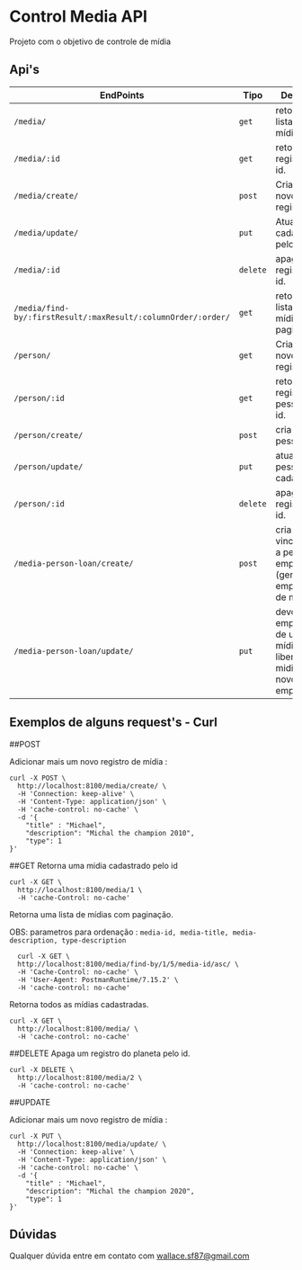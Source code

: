 # Control Media API
Projeto com o objetivo de controle de mídia

## Api's

| EndPoints                                                     | Tipo   | Descrição                                                                    |
| ------------------------------------------------------------- | ------ | -----------------------------------------------------------------------------| 
| `/media/`                                                     |`get`   | retorna uma lista de mídia                                                   |
| `/media/:id`                                                  |`get`   | retorna um registro pelo id.                                                 |
| `/media/create/`                                              |`post`  | Cria um novo registro.                                                       |
| `/media/update/`                                              |`put`   | Atualiza um cadastrado pelo id.                                              |
| `/media/:id`                                                  |`delete`| apaga um registro pelo id.                                                   |
| `/media/find-by/:firstResult/:maxResult/:columnOrder/:order/` |`get`   | retorna uma lista de mídia com paginação.                                    |
| `/person/`                                                    |`get`   | Cria um novo registro.                                                       |
| `/person/:id`                                                 |`get`   | retorna um registro de pessoa pelo id.                                       |
| `/person/create/`                                             |`post`  | cria uma pessoa.                                                             |
| `/person/update/`                                             |`put`   | atualiza uma pessoa cadastrada.                                              |
| `/person/:id`                                                 |`delete`| apaga um registro pelo id.                                                   |
| `/media-person-loan/create/`                                  |`post`  | cria um vinculo entre a pessoa e emprestimo (gera um emprestimo de mídia).   |
| `/media-person-loan/update/`                                  |`put`   | devolve um emprestimo de uma mídia, liberando a midia para novos emprestimos |

## Exemplos de alguns request's - Curl

##POST

Adicionar mais um novo registro de mídia :

    curl -X POST \
      http://localhost:8100/media/create/ \                  
      -H 'Connection: keep-alive' \
      -H 'Content-Type: application/json' \      
      -H 'cache-control: no-cache' \
      -d '{
        "title" : "Michael",
        "description": "Michal the champion 2010",
        "type": 1
    }'

##GET
Retorna uma midia cadastrado pelo id

    curl -X GET \
      http://localhost:8100/media/1 \  
      -H 'cache-Control: no-cache'      

Retorna uma lista de mídias com paginação.

OBS: parametros para ordenação : `media-id, media-title, media-description, type-description`  

      curl -X GET \
      http://localhost:8100/media/find-by/1/5/media-id/asc/ \      
      -H 'Cache-Control: no-cache' \      
      -H 'User-Agent: PostmanRuntime/7.15.2' \
      -H 'cache-control: no-cache'

Retorna todos as mídias cadastradas.
 
    curl -X GET \
      http://localhost:8100/media/ \
      -H 'cache-control: no-cache'

##DELETE
Apaga um registro do planeta pelo id.
    
    curl -X DELETE \
      http://localhost:8100/media/2 \
      -H 'cache-control: no-cache'
      
##UPDATE

Adicionar mais um novo registro de mídia :

    curl -X PUT \
      http://localhost:8100/media/update/ \                  
      -H 'Connection: keep-alive' \
      -H 'Content-Type: application/json' \      
      -H 'cache-control: no-cache' \
      -d '{
        "title" : "Michael",
        "description": "Michal the champion 2020",
        "type": 1
    }'      


## Dúvidas
Qualquer dúvida entre em contato com wallace.sf87@gmail.com